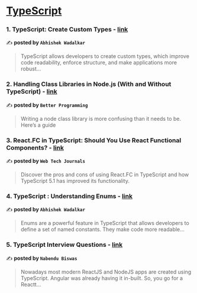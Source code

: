 
<h1><a href=https://medium.com/tag/typescript-tips/recommended target="_blank" rel="noopener noreferrer">TypeScript</a></h1>
<h3>1. TypeScript: Create Custom Types - <a href="https://medium.com/@abhishekw/typescript-create-custom-types-2f5b0586b12a" target="_blank" rel="noopener noreferrer">link</a></h3>

✍️ **posted by `Abhishek Wadalkar`**

<blockquote>TypeScript allows developers to create custom types, which improve code readability, enforce structure, and make applications more robust…</blockquote>

<h3>2. Handling Class Libraries in Node.js (With and Without TypeScript) - <a href="https://medium.com/better-programming/handling-class-libraries-in-node-js-with-and-without-typescript-39b73b2186b6" target="_blank" rel="noopener noreferrer">link</a></h3>

✍️ **posted by `Better Programming`**

<blockquote>Writing a node class library is more confusing than it needs to be. Here’s a guide</blockquote>

<h3>3. React.FC in TypeScript: Should You Use React Functional Components? - <a href="https://medium.com/web-tech-journals/react-fc-in-typescript-should-you-use-react-functional-components-af4295d87d80" target="_blank" rel="noopener noreferrer">link</a></h3>

✍️ **posted by `Web Tech Journals`**

<blockquote>Discover the pros and cons of using React.FC in TypeScript and how TypeScript 5.1 has improved its functionality.</blockquote>

<h3>4. TypeScript : Understanding Enums - <a href="https://medium.com/@abhishekw/typescript-understanding-enums-9715ddee93df" target="_blank" rel="noopener noreferrer">link</a></h3>

✍️ **posted by `Abhishek Wadalkar`**

<blockquote>Enums are a powerful feature in TypeScript that allows developers to define a set of named constants. They make code more readable…</blockquote>

<h3>5. TypeScript Interview Questions - <a href="https://medium.com/@nabendu82/typescript-interview-questions-80d4bb1e9733" target="_blank" rel="noopener noreferrer">link</a></h3>

✍️ **posted by `Nabendu Biswas`**

<blockquote>Nowadays most modern ReactJS and NodeJS apps are created using TypeScript. Angular was already having it in-built. So, you go for a Reactt…</blockquote>

